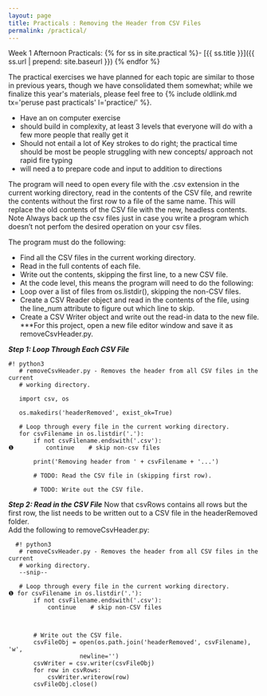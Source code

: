 ```yaml
---
layout: page
title: Practicals : Removing the Header from CSV Files
permalink: /practical/
---
```

Week 1 Afternoon Practicals:
{% for ss in site.practical %}- [{{ ss.title }}]({{ ss.url | prepend: site.baseurl }})
{% endfor %}

The practical exercises we have planned for each topic are similar to those in previous years, though we have consolidated them somewhat; while we finalize this year's materials, please feel free to {% include oldlink.md tx='peruse past practicals' l='practice/' %}.
* Have an on computer exercise
* should build in complexity, at least 3 levels that everyone will do with a few more people that really get it
* Should not entail a lot of Key strokes to do right; the practical time should be most be people struggling with new concepts/ approach not rapid fire typing
* will need a  to prepare code and input to addition to directions

The program will need to open every file with the .csv extension in the current working directory, read in the contents of the CSV file, and rewrite the contents without the first row to a file of the same name. This will replace the old contents of the CSV file with the new, headless contents.
Note Always back up the csv files just in case you write a program which doesn’t not perfom the desired operation on your csv files.  


The program must do the following:
*	Find all the CSV files in the current working directory.
*	Read in the full contents of each file.
*	Write out the contents, skipping the first line, to a new CSV file.
*	At the code level, this means the program will need to do the following:
*	Loop over a list of files from os.listdir(), skipping the non-CSV files.
*	Create a CSV Reader object and read in the contents of the file, using the line_num attribute to figure out which line to skip.
*	Create a CSV Writer object and write out the read-in data to the new file.  
***For this project, open a new file editor window and save it as removeCsvHeader.py.  

***Step 1: Loop Through Each CSV File***
```
#! python3
   # removeCsvHeader.py - Removes the header from all CSV files in the current
   # working directory.

   import csv, os

   os.makedirs('headerRemoved', exist_ok=True)

   # Loop through every file in the current working directory.
   for csvFilename in os.listdir('.'):
       if not csvFilename.endswith('.csv'):
❶         continue    # skip non-csv files

       print('Removing header from ' + csvFilename + '...')

       # TODO: Read the CSV file in (skipping first row).

       # TODO: Write out the CSV file.

```
***Step 2: Read in the CSV File***
Now that csvRows contains all rows but the first row, the list needs to be written out to a CSV file in the headerRemoved folder.  
Add the following to removeCsvHeader.py:
```
  #! python3
   # removeCsvHeader.py - Removes the header from all CSV files in the current
   # working directory.
   --snip--

   # Loop through every file in the current working directory.
❶ for csvFilename in os.listdir('.'):
       if not csvFilename.endswith('.csv'):
           continue    # skip non-CSV files

     

       # Write out the CSV file.
       csvFileObj = open(os.path.join('headerRemoved', csvFilename), 'w',
                    newline='')
       csvWriter = csv.writer(csvFileObj)
       for row in csvRows:
           csvWriter.writerow(row)
       csvFileObj.close()

```


